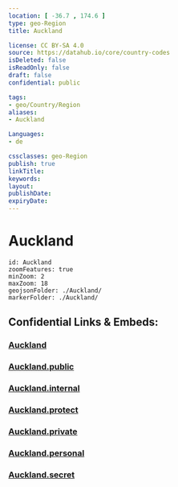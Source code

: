 ```yaml
---
location: [ -36.7 , 174.6 ] 
type: geo-Region
title: Auckland

license: CC BY-SA 4.0
source: https://datahub.io/core/country-codes
isDeleted: false
isReadOnly: false
draft: false
confidential: public

tags:
- geo/Country/Region
aliases:
- Auckland

Languages:
- de

cssclasses: geo-Region
publish: true
linkTitle: 
keywords: 
layout: 
publishDate: 
expiryDate: 
---
```


# Auckland

```leaflet
id: Auckland
zoomFeatures: true 
minZoom: 2 
maxZoom: 18
geojsonFolder: ./Auckland/
markerFolder: ./Auckland/
```


## Confidential Links & Embeds: 

### [Auckland](/_Standards/Earth/Continent/Australasia/New_Zealand/Regions~New_Zealand/Auckland.md) 

### [Auckland.public](/_public/Earth/Continent/Australasia/New_Zealand/Regions~New_Zealand/Auckland.public.md) 

### [Auckland.internal](/_internal/Earth/Continent/Australasia/New_Zealand/Regions~New_Zealand/Auckland.internal.md) 

### [Auckland.protect](/_protect/Earth/Continent/Australasia/New_Zealand/Regions~New_Zealand/Auckland.protect.md) 

### [Auckland.private](/_private/Earth/Continent/Australasia/New_Zealand/Regions~New_Zealand/Auckland.private.md) 

### [Auckland.personal](/_personal/Earth/Continent/Australasia/New_Zealand/Regions~New_Zealand/Auckland.personal.md) 

### [Auckland.secret](/_secret/Earth/Continent/Australasia/New_Zealand/Regions~New_Zealand/Auckland.secret.md)

